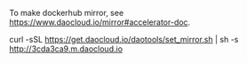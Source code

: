 To make dockerhub mirror, see https://www.daocloud.io/mirror#accelerator-doc.

curl -sSL https://get.daocloud.io/daotools/set_mirror.sh | sh -s http://3cda3ca9.m.daocloud.io